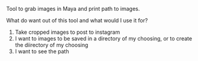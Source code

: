 Tool to grab images in Maya and print path to images.

What do  want out of this tool and what would I use it for?
1. Take cropped images to post to instagram
2. I want to images to be saved in a directory of my choosing, or to create the diirectory of my choosing
3. I want to see the path
